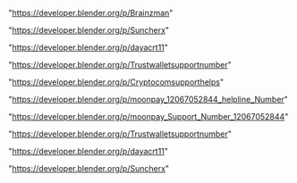 "https://developer.blender.org/p/Brainzman"

"https://developer.blender.org/p/Suncherx"

"https://developer.blender.org/p/dayacrt11"

"https://developer.blender.org/p/Trustwalletsupportnumber"

 
"https://developer.blender.org/p/Cryptocomsupporthelps"


"https://developer.blender.org/p/moonpay_12067052844_helpline_Number"


"https://developer.blender.org/p/moonpay_Support_Number_12067052844"


"https://developer.blender.org/p/Trustwalletsupportnumber"


"https://developer.blender.org/p/dayacrt11"


"https://developer.blender.org/p/Suncherx"


 
